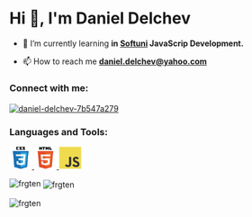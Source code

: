 <h1 align="left">Hi 👋, I'm Daniel Delchev</h1>
<!-- <h3 align="center">A  frontend developer student</h3> -->

<!--<p align="left"> <img src="https://komarev.com/ghpvc/?username=frgten&label=Profile%20views&color=0e75b6&style=flat" alt="frgten" /> </p> -->

- 🌱 I’m currently learning **in <a href='https://github.com/SoftUni'> Softuni</a> JavaScrip Development.**

- 📫 How to reach me **daniel.delchev@yahoo.com**

<h3 align="left">Connect with me:</h3>
<p align="left">
<a href="https://linkedin.com/in/daniel-delchev-7b547a279" target="blank"><img align="center" src="https://raw.githubusercontent.com/rahuldkjain/github-profile-readme-generator/master/src/images/icons/Social/linked-in-alt.svg" alt="daniel-delchev-7b547a279" height="30" width="40" /></a>
</p>

<h3 align="left">Languages and Tools:</h3>
<p align="left"> <a href="https://www.w3schools.com/css/" target="_blank" rel="noreferrer"> <img src="https://raw.githubusercontent.com/devicons/devicon/master/icons/css3/css3-original-wordmark.svg" alt="css3" width="40" height="40"/> </a> <a href="https://www.w3.org/html/" target="_blank" rel="noreferrer"> <img src="https://raw.githubusercontent.com/devicons/devicon/master/icons/html5/html5-original-wordmark.svg" alt="html5" width="40" height="40"/> </a> <a href="https://developer.mozilla.org/en-US/docs/Web/JavaScript" target="_blank" rel="noreferrer"> <img src="https://raw.githubusercontent.com/devicons/devicon/master/icons/javascript/javascript-original.svg" alt="javascript" width="40" height="40"/> </a> </p>

<p><img align="left" src="https://github-readme-stats.vercel.app/api/top-langs?username=frgten&show_icons=true&locale=en&layout=compact" alt="frgten" /></p>

<p>&nbsp;<img align="center" src="https://github-readme-stats.vercel.app/api?username=frgten&show_icons=true&locale=en" alt="frgten" /></p>

<p><img align="center" src="https://github-readme-streak-stats.herokuapp.com/?user=frgten&" alt="frgten" /></p>

